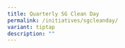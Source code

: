 ```yaml
---
title: Quarterly SG Clean Day
permalink: /initiatives/sgcleanday/
variant: tiptap
description: ""
---
```


